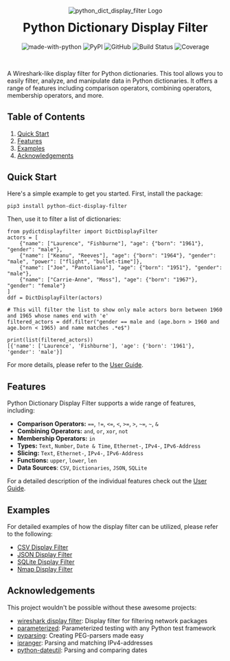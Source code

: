 <p align="center">
    <img src="https://github.com/bytebutcher/python-dict-display-filter/raw/main/images/python_dict_display_filter_logo.png" alt="python_dict_display_filter Logo"/>
</p>
<h1 align="center" style="margin-top: 0px;">Python Dictionary Display Filter</h1>
<div align="center">

![made-with-python](https://img.shields.io/badge/Made%20with-Python-1f425f.svg)
![PyPI](https://img.shields.io/pypi/v/python-dict-display-filter)
![GitHub](https://img.shields.io/github/license/bytebutcher/python-dict-display-filter)
![Build Status](https://img.shields.io/travis/bytebutcher/python-dict-display-filter)
![Coverage](https://img.shields.io/codecov/c/github/bytebutcher/python-dict-display-filter)
</div>
<br>

A Wireshark-like display filter for Python dictionaries. This tool allows you to easily filter, analyze, and 
manipulate data in Python dictionaries. It offers a range of features including comparison operators, 
combining operators, membership operators, and more. 

## Table of Contents
1. [Quick Start](#quick-start)
2. [Features](#features)
3. [Examples](#examples)
4. [Acknowledgements](#acknowledgements)

## Quick Start

Here's a simple example to get you started. First, install the package:

```commandline
pip3 install python-dict-display-filter
```

Then, use it to filter a list of dictionaries:
```
from pydictdisplayfilter import DictDisplayFilter
actors = [
    {"name": ["Laurence", "Fishburne"], "age": {"born": "1961"}, "gender": "male"},
    {"name": ["Keanu", "Reeves"], "age": {"born": "1964"}, "gender": "male", "power": ["flight", "bullet-time"]},
    {"name": ["Joe", "Pantoliano"], "age": {"born": "1951"}, "gender": "male"},
    {"name": ["Carrie-Anne", "Moss"], "age": {"born": "1967"}, "gender": "female"}
]
ddf = DictDisplayFilter(actors)

# This will filter the list to show only male actors born between 1960 and 1965 whose names end with 'e'
filtered_actors = ddf.filter("gender == male and (age.born > 1960 and age.born < 1965) and name matches .*e$")

print(list(filtered_actors))
[{'name': ['Laurence', 'Fishburne'], 'age': {'born': '1961'}, 'gender': 'male'}]
```

For more details, please refer to the 
<a href="https://github.com/bytebutcher/python-dict-display-filter/blob/main/docs/USER_GUIDE.md">User Guide</a>.

## Features

Python Dictionary Display Filter supports a wide range of features, including:
* **Comparison Operators:** ```==```, ```!=```, ```<=```, ```<```, ```>=```, ```>```, ```~=```, ```~```, ```&```
* **Combining Operators:** ```and```, ```or```, ```xor```, ```not``` 
* **Membership Operators:** ```in```
* **Types:** ```Text```, ```Number```, ```Date & Time```, ```Ethernet-```, ```IPv4-```, ```IPv6-Address```
* **Slicing:** ```Text```, ```Ethernet-```, ```IPv4-```, ```IPv6-Address```
* **Functions:** ```upper```, ```lower```, ```len```
* **Data Sources**: ```CSV```, ```Dictionaries```, ```JSON```, ```SQLite```

For a detailed description of the individual features check out the
<a href="https://github.com/bytebutcher/python-dict-display-filter/blob/main/docs/USER_GUIDE.md">User Guide</a>.

## Examples 

For detailed examples of how the display filter can be utilized, please refer to the following:

* [CSV Display Filter](https://github.com/bytebutcher/python-dict-display-filter/blob/main/docs/EXAMPLES.md#csv-display-filter)
* [JSON Display Filter](https://github.com/bytebutcher/python-dict-display-filter/blob/main/docs/EXAMPLES.md#json-display-filter)
* [SQLite Display Filter](https://github.com/bytebutcher/python-dict-display-filter/blob/main/docs/EXAMPLES.md#sqlite-display-filter)
* [Nmap Display Filter](https://github.com/bytebutcher/python-dict-display-filter/blob/main/docs/EXAMPLES.md#nmap-display-filter)

## Acknowledgements

This project wouldn't be possible without these awesome projects:

* <a href="https://wiki.wireshark.org/DisplayFilters">wireshark display filter</a>: Display filter for filtering network packages
* <a href="https://github.com/wolever/parameterized">parameterized</a>: Parameterized testing with any Python test framework
* <a href="https://github.com/pyparsing/pyparsing/">pyparsing</a>: Creating PEG-parsers made easy
* <a href="https://github.com/bytebutcher/ipranger/">ipranger</a>: Parsing and matching IPv4-addresses
* <a href="https://pypi.org/project/python-dateutil/">python-dateutil</a>: Parsing and comparing dates 
